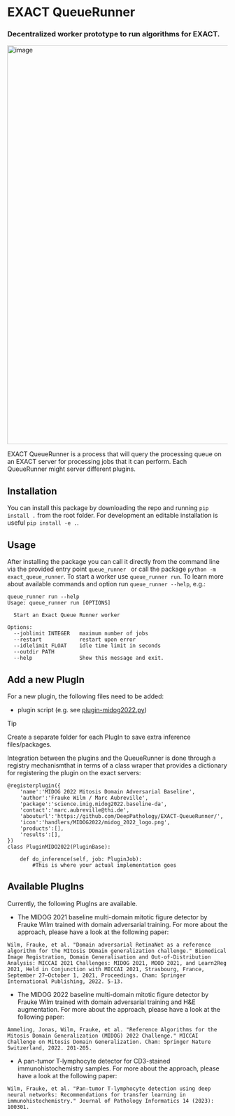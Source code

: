 # EXACT QueueRunner 
### Decentralized worker prototype to run algorithms for EXACT.

<img width="912" alt="image" src="https://user-images.githubusercontent.com/10051592/222464596-ca1574a2-f66b-413f-bf3e-094542f424b3.png">

EXACT QueueRunner is a process that will query the processing queue on an EXACT server for processing jobs that it can perform. Each QueueRunner
might server different plugins. 

## Installation
You can install this package by downloading the repo and running `pip install .`
from the root folder. For development an editable installation is useful `pip
install -e .`.

## Usage
After installing the package you can call it directly from the command line via
the provided entry point `queue_runner ` or call the package `python -m
exact_queue_runner`. 
To start a worker use `queue_runner run`. To learn more about available commands
and option run `queue_runner --help`, e.g.:
```
queue_runner run --help
Usage: queue_runner run [OPTIONS]

  Start an Exact Queue Runner worker

Options:
  --joblimit INTEGER   maximum number of jobs
  --restart            restart upon error
  --idlelimit FLOAT    idle time limit in seconds
  --outdir PATH
  --help               Show this message and exit.
```

## Add a new PlugIn

For a new plugin, the following files need to be added:
- plugin script (e.g. see [plugin-midog2022.py](src_exact_queue_runner/plugin-midog2022.py))
> [!TIP]
> Create a separate folder for each PlugIn to save extra inference files/packages.

Integration between the plugins and the QueueRunner is done through a registry
mechanismthat in terms of a class wraper that provides a dictionary for registering the plugin on the
exact servers:
```
@registerplugin({
    'name':'MIDOG 2022 Mitosis Domain Adversarial Baseline',
    'author':'Frauke Wilm / Marc Aubreville', 
    'package':'science.imig.midog2022.baseline-da', 
    'contact':'marc.aubreville@thi.de', 
    'abouturl':'https://github.com/DeepPathology/EXACT-QueueRunner/', 
    'icon':'handlers/MIDOG2022/midog_2022_logo.png',
    'products':[],
    'results':[],
})
class PluginMIDO2022(PluginBase):

    def do_inference(self, job: PluginJob):
        #This is where your actual implementation goes
```


## Available PlugIns

Currently, the following PlugIns are available. 

- The MIDOG 2021 baseline multi-domain mitotic figure detector by Frauke Wilm trained with domain adversarial training. For more about the approach, please have a look at the following paper: 
```citation
Wilm, Frauke, et al. "Domain adversarial RetinaNet as a reference algorithm for the MItosis DOmain generalization challenge." Biomedical Image Registration, Domain Generalisation and Out-of-Distribution Analysis: MICCAI 2021 Challenges: MIDOG 2021, MOOD 2021, and Learn2Reg 2021, Held in Conjunction with MICCAI 2021, Strasbourg, France, September 27–October 1, 2021, Proceedings. Cham: Springer International Publishing, 2022. 5-13.
```

- The MIDOG 2022 baseline multi-domain mitotic figure detector by Frauke Wilm trained with domain adversarial training and H&E augmentation. For more about the approach, please have a look at the following paper: 
```citation
Ammeling, Jonas, Wilm, Frauke, et al. "Reference Algorithms for the Mitosis Domain Generalization (MIDOG) 2022 Challenge." MICCAI Challenge on Mitosis Domain Generalization. Cham: Springer Nature Switzerland, 2022. 201-205.
```

- A pan-tumor T-lymphocyte detector for CD3-stained immunohistochemistry samples. For more about the approach, please have a look at the following paper: 
```citation
Wilm, Frauke, et al. "Pan-tumor T-lymphocyte detection using deep neural networks: Recommendations for transfer learning in immunohistochemistry." Journal of Pathology Informatics 14 (2023): 100301.
```

